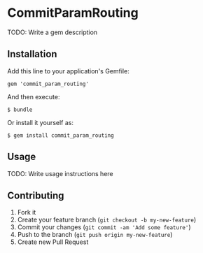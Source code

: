 # CommitParamRouting

TODO: Write a gem description

## Installation

Add this line to your application's Gemfile:

    gem 'commit_param_routing'

And then execute:

    $ bundle

Or install it yourself as:

    $ gem install commit_param_routing

## Usage

TODO: Write usage instructions here

## Contributing

1. Fork it
2. Create your feature branch (`git checkout -b my-new-feature`)
3. Commit your changes (`git commit -am 'Add some feature'`)
4. Push to the branch (`git push origin my-new-feature`)
5. Create new Pull Request

